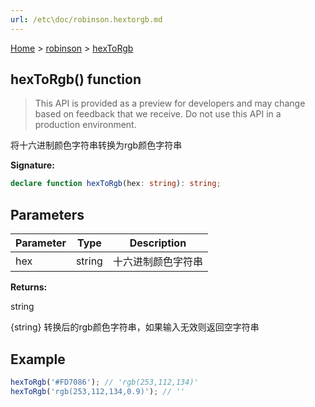 ```yaml
---
url: /etc\doc/robinson.hextorgb.md
---
```

[Home](./index.md) > [robinson](./robinson.md) > [hexToRgb](./robinson.hextorgb.md)

## hexToRgb() function

> This API is provided as a preview for developers and may change based on feedback that we receive. Do not use this API in a production environment.

将十六进制颜色字符串转换为rgb颜色字符串

**Signature:**

```typescript
declare function hexToRgb(hex: string): string;
```

## Parameters

|  Parameter | Type | Description |
|  --- | --- | --- |
|  hex | string | 十六进制颜色字符串 |

**Returns:**

string

{string} 转换后的rgb颜色字符串，如果输入无效则返回空字符串

## Example

```javascript
hexToRgb('#FD7086'); // 'rgb(253,112,134)'
hexToRgb('rgb(253,112,134,0.9)'); // ''
```
